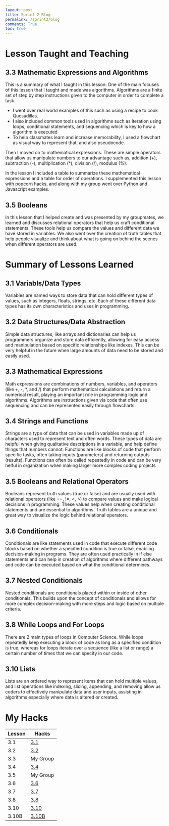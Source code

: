 ```yaml
---
layout: post
title: Sprint 2 Blog
permalink: /sprint2/blog
comments: True
toc: true
---
```


# Lesson Taught and Teaching

## 3.3 Mathematic Expressions and Algorithms
This is a summary of what I taught in this lesson: 
One of the main focuses of this lesson that I taught and made was algorithms. Algorithms are a finite set of step by step instructions given to the computer in order to complete a task. 

 - I went over real world examples of this such as using a recipe to cook Quesadillas. 
 - I also included common tools used in algorithms such as iteration using loops, conditional statements, and sequencing which is key to how a algorithm is executed
 - To help classmates learn and increase memorability, I used a flowchart as visual way to represent that, and also pseudocode.

Then I moved on to mathematical expressions. These are simple operators that allow us manipulate numbers to our advantage such as, addition (+), subtraction (-), multiplication (*), division (/), modulus (%). 

In the lesson I included a table to summarize these mathematical expressions and a table for order of operations. I supplemented this lesson with popcorn hacks, and along with my group went over Python and Javascript examples.

## 3.5 Booleans
In this lesson that I helped create and was presented by my groupmates, we learned and discusses relational operators that help us craft conditional statements. These tools help us compare the values and different data we have stored in variables. We also went over the creation of truth tables that help people visualize and think about what is going on behind the scenes when different operators are used. 


# Summary of Lessons Learned

## 3.1 Variabls/Data Types
Variables are named ways to store data that can hold different types of values, such as integers, floats, strings, etc. Each of these different data types has its own characteristics and uses in programming.

## 3.2 Data Structures/Data Abstraction
Simple data structures, like arrays and dictionaries can help us programmers organize and store data efficiently, allowing for easy access and manipulation based on specific relationships like indexes. This can be very helpful in the future when large amounts of data need to be stored and easily used.

## 3.3 Mathematical Expressions
Math expressions are combinations of numbers, variables, and operators (like +, -, *, and /) that perform mathematical calculations and return a numerical result, playing an important role in programming logic and algorithms. Algorithms are instructions given via code that often use sequencing and can be represented easily through flowcharts.

## 3.4 Strings and Functions
Strings are a type of data that can be used in variables made up of characters used to represent text and often words. These types of data are helpful when giving qualitative descriptions in a variable, and help define things that numbers cannot. Functions are like blocks of code that perform specific tasks, often taking inputs (parameters) and returning outputs (results). Functions can often be called repeatedly in code and can be very helful in organization when making larger more complex coding projects

## 3.5 Booleans and Relational Operators
Booleans represent truth values (true or false) and are usually used with relational operators (like ==, !=, <, >) to compare values and make logical decisions in programming. These values help when creating conditional statements and are essential to algorithms. Truth tables are a unique and great way to visualize the logic behind relational operators.

## 3.6 Conditionals
Conditionals are like statements used in code that execute different code blocks based on whether a specified condition is true or false, enabling decision-making in programs. They are often used practically in if else statements and can help in creation of algorithms where different pathways and code can be executed based on what the conditional determines.

## 3.7 Nested Conditionals
Nested conditionals are conditionals placed within or inside of other conditionals. This builds upon the concept of conditionals and allows for more complex decision-making with more steps and logic based on multiple criteria.

## 3.8 While Loops and For Loops
There are 2 main types of loops in Computer Science. While loops repeatedly keep executing a block of code as long as a specified condition is true, whereas for loops iterate over a sequence (like a list or range) a certain number of times that we can specify in our code.

## 3.10 Lists
Lists are an ordered way to represent items that can hold multiple values, and list operations like indexing, slicing, appending, and removing allow us coders to effectively manipulate data and user inputs, assisting in algorithms especially where data is altered or created.


# My Hacks

| Lesson           | Hacks              |
|------------------|--------------------|
| 3.1         | <a href="https://kiruthic-selvakumar.github.io/Kiruthic_student_2025/2024/10/07/Big_idea_3_1_homework_IPYNB_2_.html"> 3.1 </a>           |
| 3.2         | <a href="https://github.com/Kiruthic-Selvakumar/sprint_2_hacks/blob/main/2024-10-11-big-idea-3-2-homework.ipynb"> 3.2 </a>             |
| 3.3         | My Group             |
| 3.4         | <a href="https://kiruthic-selvakumar.github.io/Kiruthic_student_2025/2024/10/07/Big_idea_3_4_homework_IPYNB_2_.html"> 3.4 </a>             |
| 3.5         | My Group              |
| 3.6         | <a href="https://kiruthic-selvakumar.github.io/Kiruthic_student_2025/2024/10/09/Big_idea_3_6_homework_IPYNB_2_.html"> 3.6 </a>             |
| 3.7         | <a href="https://github.com/Kiruthic-Selvakumar/sprint_2_hacks/blob/main/2024-10-09-Big_idea_3_7_homework.ipynb"> 3.7 </a>             |
| 3.8         | <a href="https://kiruthic-selvakumar.github.io/Kiruthic_student_2025/2024/10/09/Big_idea_3_8_homework_IPYNB_2_.html"> 3.8 </a>             |
| 3.10        | <a href="https://github.com/Kiruthic-Selvakumar/sprint_2_hacks/blob/main/2024-10-10-Big_idea_3_10_homeworkA.ipynb"> 3.10 </a>             |
| 3.10B        | <a href="https://github.com/Kiruthic-Selvakumar/sprint_2_hacks/blob/main/2024-10-10-big-idea-3_10b.ipynb"> 3.10B </a>            |